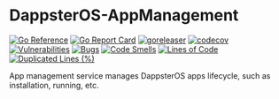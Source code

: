 # DappsterOS-AppManagement

[![Go Reference](https://pkg.go.dev/badge/github.com/dappster-io/DappsterOS-AppManagement.svg)](https://pkg.go.dev/github.com/dappster-io/DappsterOS-AppManagement)
[![Go Report Card](https://goreportcard.com/badge/github.com/dappster-io/DappsterOS-AppManagement)](https://goreportcard.com/report/github.com/dappster-io/DappsterOS-AppManagement)
[![goreleaser](https://github.com/dappster-io/DappsterOS-AppManagement/actions/workflows/release.yml/badge.svg)](https://github.com/dappster-io/DappsterOS-AppManagement/actions/workflows/release.yml)
[![codecov](https://codecov.io/gh/dappster-io/DappsterOS-AppManagement/branch/main/graph/badge.svg?token=ZCWZOFKXJT)](https://codecov.io/gh/dappster-io/DappsterOS-AppManagement)
[![Vulnerabilities](https://sonarcloud.io/api/project_badges/measure?project=DappsterOS_DappsterOS-AppManagement&metric=vulnerabilities)](https://sonarcloud.io/summary/new_code?id=DappsterOS_DappsterOS-AppManagement)
[![Bugs](https://sonarcloud.io/api/project_badges/measure?project=DappsterOS_DappsterOS-AppManagement&metric=bugs)](https://sonarcloud.io/summary/new_code?id=DappsterOS_DappsterOS-AppManagement)
[![Code Smells](https://sonarcloud.io/api/project_badges/measure?project=DappsterOS_DappsterOS-AppManagement&metric=code_smells)](https://sonarcloud.io/summary/new_code?id=DappsterOS_DappsterOS-AppManagement)
[![Lines of Code](https://sonarcloud.io/api/project_badges/measure?project=DappsterOS_DappsterOS-AppManagement&metric=ncloc)](https://sonarcloud.io/summary/new_code?id=DappsterOS_DappsterOS-AppManagement)
[![Duplicated Lines (%)](https://sonarcloud.io/api/project_badges/measure?project=DappsterOS_DappsterOS-AppManagement&metric=duplicated_lines_density)](https://sonarcloud.io/summary/new_code?id=DappsterOS_DappsterOS-AppManagement)

App management service manages DappsterOS apps lifecycle, such as installation, running, etc.

